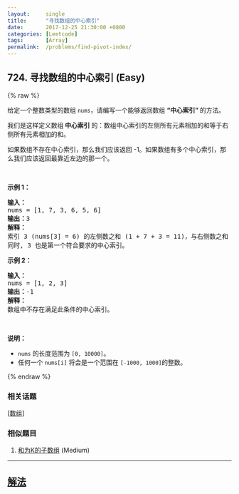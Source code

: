 ```yaml
---
layout:     single
title:      "寻找数组的中心索引"
date:       2017-12-25 21:30:00 +0800
categories: [Leetcode]
tags:       [Array]
permalink:  /problems/find-pivot-index/
---
```


## 724. 寻找数组的中心索引 (Easy)

{% raw %}

<p>给定一个整数类型的数组&nbsp;<code>nums</code>，请编写一个能够返回数组 <strong>&ldquo;中心索引&rdquo; </strong>的方法。</p>

<p>我们是这样定义数组<strong> 中心索引 </strong>的：数组中心索引的左侧所有元素相加的和等于右侧所有元素相加的和。</p>

<p>如果数组不存在中心索引，那么我们应该返回 -1。如果数组有多个中心索引，那么我们应该返回最靠近左边的那一个。</p>

<p>&nbsp;</p>

<p><strong>示例 1：</strong></p>

<pre><strong>输入：</strong>
nums = [1, 7, 3, 6, 5, 6]
<strong>输出：</strong>3
<strong>解释：</strong>
索引 3 (nums[3] = 6) 的左侧数之和 (1 + 7 + 3 = 11)，与右侧数之和 (5 + 6 = 11) 相等。
同时, 3 也是第一个符合要求的中心索引。
</pre>

<p><strong>示例 2：</strong></p>

<pre><strong>输入：</strong>
nums = [1, 2, 3]
<strong>输出：</strong>-1
<strong>解释：</strong>
数组中不存在满足此条件的中心索引。</pre>

<p>&nbsp;</p>

<p><strong>说明：</strong></p>

<ul>
	<li><code>nums</code> 的长度范围为&nbsp;<code>[0, 10000]</code>。</li>
	<li>任何一个&nbsp;<code>nums[i]</code> 将会是一个范围在&nbsp;<code>[-1000, 1000]</code>的整数。</li>
</ul>

{% endraw %}

### 相关话题
  [[数组](https://github.com/openset/leetcode/tree/master/tag/array/README.md)]

### 相似题目
  1. [和为K的子数组](/problems/subarray-sum-equals-k) (Medium)

---

## [解法](https://github.com/openset/leetcode/tree/master/problems/find-pivot-index)
